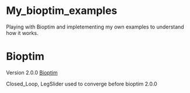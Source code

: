 # My_bioptim_examples
Playing with Bioptim and impletementing my own examples to understand how it works.

# Bioptim
Version 2.0.0
[Bioptim](https://github.com/pyomeca/bioptim)

Closed_Loop, LegSlider used to converge before bioptim 2.0.0
